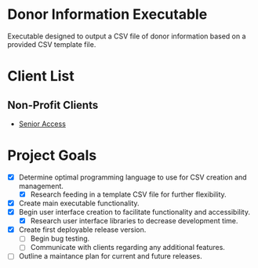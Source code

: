 # Donor Information Executable
Executable designed to output a CSV file of donor information based on a provided CSV template file.

# Client List
## Non-Profit Clients
* [Senior Access](https://senioraccesstx.org/)

# Project Goals
- [X] Determine optimal programming language to use for CSV creation and management.
    - [X] Research feeding in a template CSV file for further flexibility.
- [X] Create main executable functionality.
- [X] Begin user interface creation to facilitate functionality and accessibility.
    - [X] Research user interface libraries to decrease development time.
- [X] Create first deployable release version.
    - [ ] Begin bug testing.
    - [ ] Communicate with clients regarding any additional features.
- [ ] Outline a maintance plan for current and future releases.
